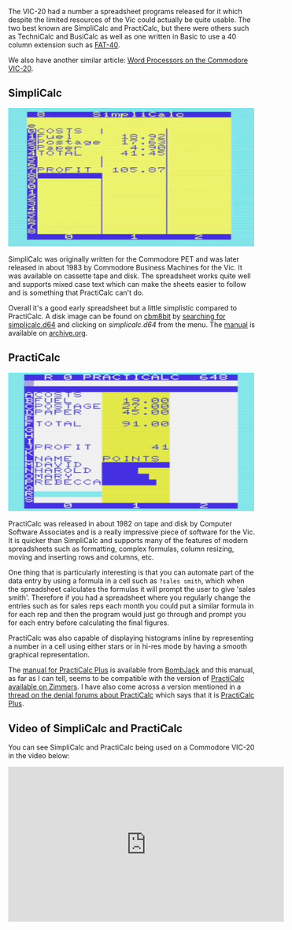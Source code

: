 The VIC-20 had a number a spreadsheet programs released for it which despite the limited resources of the Vic could actually be quite usable.  The two best known are SimpliCalc and PractiCalc, but there were others such as TechniCalc and BusiCalc as well as one written in Basic to use a 40 column extension such as [FAT-40](/articles/40-columns-in-basic-on-the-commodore-vic-20/).

We also have another similar article: [Word Processors on the Commodore VIC-20](/articles/word-processors-on-the-commodore-vic-20/).


## SimpliCalc

<img src="/img/articles/vic20_simplicalc.png" class="img-right" style="width: 500px; clear: right;" title="SimpliCalc">

SimpliCalc was originally written for the Commodore PET and was later released in about 1983 by Commodore Business Machines for the Vic.  It was available on cassette tape and disk.  The spreadsheet works quite well and supports mixed case text which can make the sheets easier to follow and is something that PractiCalc can't do.

Overall it's a good early spreadsheet but a little simplistic compared to PractiCalc.  A disk image can be found on [cbm8bit](https://cbm8bit.com) by [searching for simplicalc.d64](https://cbm8bit.com/8bit/commodore/search?query=simplicalc.d64) and clicking on _simplicalc.d64_ from the menu.  The [manual](https://archive.org/details/Simplicalc_vic-3301) is available on [archive.org](https://archive.org).


## PractiCalc

<img src="/img/articles/vic20_practicalc.png" class="img-right" style="width: 500px; clear: right;" title="PractiCalc">

PractiCalc was released in about 1982 on tape and disk by Computer Software Associates and is a really impressive piece of software for the Vic.  It is quicker than SimpliCalc and supports many of the features of modern spreadsheets such as formatting, complex formulas, column resizing, moving and inserting rows and columns, etc.

One thing that is particularly interesting is that you can automate part of the data entry by using a formula in a cell such as `?sales smith`, which when the spreadsheet calculates the formulas it will prompt the user to give 'sales smith'.  Therefore if you had a spreadsheet where you regularly change the entries such as for sales reps each month you could put a similar formula in for each rep and then the program would just go through and prompt you for each entry before calculating the final figures.

PractiCalc was also capable of displaying histograms inline by representing a number in a cell using either stars or in hi-res mode by having a smooth graphical representation.

The [manual for PractiCalc Plus](http://commodore.bombjack.org/commodore/applications/PractiCalc_Plus_Manual.pdf "PractiCalc_Plus_Manual.pdf") is available from [BombJack](http://bombjack.org/) and this manual, as far as I can tell, seems to be compatible with the version of [PractiCalc available on Zimmers](http://www.zimmers.net/anonftp/pub/cbm/vic20/utilities/16k/Practicalc.prg "Practicalc.prg").  I have also come across a version mentioned in a [thread on the denial forums about PractiCalc](http://sleepingelephant.com/ipw-web/bulletin/bb/viewtopic.php?f=4&t=2653&sid=14a4880cd12c03a45e45531548fb9c64&start=30) which says that it is [PractiCalc Plus](https://onedrive.live.com/?authkey=%21APekIakjEEq8s4o&id=7B3B15C3E5BA5B42%2117446&cid=7B3B15C3E5BA5B42).

## Video of SimpliCalc and PractiCalc

You can see SimpliCalc and PractiCalc being used on a Commodore VIC-20 in the video below:

<div class="youtube-wrapper">
<iframe width="560" height="315" src="https://www.youtube.com/embed/YaSrHIU7vac" frameborder="0" allow="accelerometer; autoplay; encrypted-media; gyroscope; picture-in-picture" allowfullscreen></iframe>
</div>
